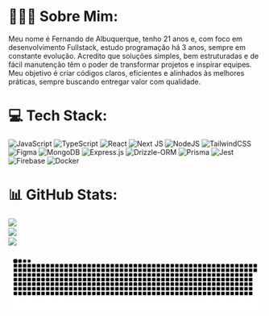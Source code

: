 # 🧑🏻‍💻 Sobre Mim:
Meu nome é Fernando de Albuquerque, tenho 21 anos e, com foco em desenvolvimento Fullstack, estudo programação há 3 anos, sempre em constante evolução. Acredito que soluções simples, bem estruturadas e de fácil manutenção têm o poder de transformar projetos e inspirar equipes. Meu objetivo é criar códigos claros, eficientes e alinhados às melhores práticas, sempre buscando entregar valor com qualidade.


# 💻 Tech Stack:
![JavaScript](https://img.shields.io/badge/javascript-%23323330.svg?style=for-the-badge&logo=javascript&logoColor=%23F7DF1E) ![TypeScript](https://img.shields.io/badge/typescript-%23007ACC.svg?style=for-the-badge&logo=typescript&logoColor=white) ![React](https://img.shields.io/badge/react-%2320232a.svg?style=for-the-badge&logo=react&logoColor=%2361DAFB) ![Next JS](https://img.shields.io/badge/Next.js-000000.svg?style=for-the-badge&logo=nextdotjs&logoColor=white) ![NodeJS](https://img.shields.io/badge/node.js-6DA55F?style=for-the-badge&logo=node.js&logoColor=white) ![TailwindCSS](https://img.shields.io/badge/tailwindcss-%2338B2AC.svg?style=for-the-badge&logo=tailwind-css&logoColor=white) ![Figma](https://img.shields.io/badge/figma-%23F24E1E.svg?style=for-the-badge&logo=figma&logoColor=white) ![MongoDB](https://img.shields.io/badge/MongoDB-%234ea94b.svg?style=for-the-badge&logo=mongodb&logoColor=white) ![Express.js](https://img.shields.io/badge/Express-000000.svg?style=for-the-badge&logo=Express&logoColor=white)  ![Drizzle-ORM](https://img.shields.io/badge/Drizzle-C5F74F.svg?style=for-the-badge&logo=Drizzle&logoColor=black) ![Prisma](https://img.shields.io/badge/Prisma-2D3748.svg?style=for-the-badge&logo=Prisma&logoColor=white) ![Jest](https://img.shields.io/badge/-jest-%23C21325?style=for-the-badge&logo=jest&logoColor=white) ![Firebase](https://img.shields.io/badge/firebase-a08021?style=for-the-badge&logo=firebase&logoColor=ffcd34) ![Docker](https://img.shields.io/badge/Docker-2496ED.svg?style=for-the-badge&logo=Docker&logoColor=white)
# 📊 GitHub Stats:
![](https://github-readme-stats.vercel.app/api?username=fernandoalbuquerqueponte&theme=dark&hide_border=true&include_all_commits=true&count_private=true)<br/>
![](https://github-readme-streak-stats.herokuapp.com/?user=fernandoalbuquerqueponte&theme=dark&hide_border=true)<br/>
![](https://github-readme-stats.vercel.app/api/top-langs/?username=fernandoalbuquerqueponte&theme=dark&hide_border=true&include_all_commits=true&count_private=true&layout=compact)



<div align-center>

<img src="https://raw.githubusercontent.com/fernandoalbuquerqueponte/fernandoalbuquerqueponte/output/snake.svg" alt="Snake animation" />
  
</div>

<!-- Proudly created with GPRM ( https://gprm.itsvg.in ) -->
